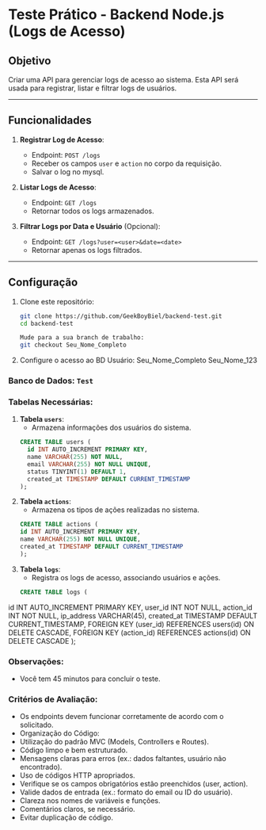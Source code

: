 # Teste Prático - Backend Node.js (Logs de Acesso)

## Objetivo

Criar uma API para gerenciar logs de acesso ao sistema. Esta API será usada para registrar, listar e filtrar logs de usuários.

---

## Funcionalidades

1. **Registrar Log de Acesso**:
   - Endpoint: `POST /logs`
   - Receber os campos `user` e `action` no corpo da requisição.
   - Salvar o log no mysql.

2. **Listar Logs de Acesso**:
   - Endpoint: `GET /logs`
   - Retornar todos os logs armazenados.

3. **Filtrar Logs por Data e Usuário** (Opcional):
   - Endpoint: `GET /logs?user=<user>&date=<date>`
   - Retornar apenas os logs filtrados.

---

## Configuração

1. Clone este repositório:
   ```bash
   git clone https://github.com/GeekBoyBiel/backend-test.git
   cd backend-test

   Mude para a sua branch de trabalho:
   git checkout Seu_Nome_Completo

2. Configure o acesso ao BD
   Usuário: Seu_Nome_Completo
   Seu_Nome_123


### Banco de Dados: `Test`

### Tabelas Necessárias:

1. **Tabela `users`**:
   - Armazena informações dos usuários do sistema.
   ```sql
   CREATE TABLE users (
     id INT AUTO_INCREMENT PRIMARY KEY,
     name VARCHAR(255) NOT NULL,
     email VARCHAR(255) NOT NULL UNIQUE,
     status TINYINT(1) DEFAULT 1,
     created_at TIMESTAMP DEFAULT CURRENT_TIMESTAMP
   );

2. **Tabela `actions`**:
   - Armazena os tipos de ações realizadas no sistema.
   ```sql
   CREATE TABLE actions (
   id INT AUTO_INCREMENT PRIMARY KEY,
   name VARCHAR(255) NOT NULL UNIQUE,
   created_at TIMESTAMP DEFAULT CURRENT_TIMESTAMP
   );

3. **Tabela  `logs`**:
   - Registra os logs de acesso, associando usuários e ações.
   ```sql
   CREATE TABLE logs (
  id INT AUTO_INCREMENT PRIMARY KEY,
  user_id INT NOT NULL,
  action_id INT NOT NULL,
  ip_address VARCHAR(45),
  created_at TIMESTAMP DEFAULT CURRENT_TIMESTAMP,
  FOREIGN KEY (user_id) REFERENCES users(id) ON DELETE CASCADE,
  FOREIGN KEY (action_id) REFERENCES actions(id) ON DELETE CASCADE
   );



### Observações:

 - Você tem 45 minutos para concluir o teste.

### Critérios de Avaliação:
- Os endpoints devem funcionar corretamente de acordo com o solicitado.
- Organização do Código:
- Utilização do padrão MVC (Models, Controllers e Routes).
- Código limpo e bem estruturado.
- Mensagens claras para erros (ex.: dados faltantes, usuário não encontrado).
- Uso de códigos HTTP apropriados.
- Verifique se os campos obrigatórios estão preenchidos (user, action).
- Valide dados de entrada (ex.: formato do email ou ID do usuário).
- Clareza nos nomes de variáveis e funções.
- Comentários claros, se necessário.
- Evitar duplicação de código.
